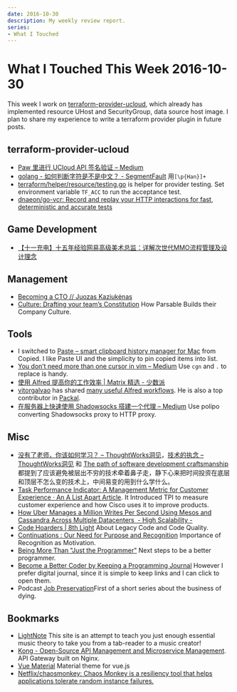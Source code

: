 ```yaml
---
date: 2016-10-30
description: My weekly review report.
series:
- What I Touched
---
```


# What I Touched This Week 2016-10-30


This week I work on [terraform-provider-ucloud][1], which already has implemented resource UHost and SecurityGroup, data source host image. I plan to share my experience to write a terraform provider plugin in future posts.

<!--more-->

## terraform-provider-ucloud

* [Paw 里进行 UCloud API 签名验证 – Medium][2]
* [golang - 如何判断字符是不是中文？ - SegmentFault][3] 用`[\p{Han}]+`
* [terraform/helper/resource/testing.go][4] is helper for provider testing. Set environment variable `TF_ACC` to run the acceptance test.
* [dnaeon/go-vcr: Record and replay your HTTP interactions for fast, deterministic and accurate tests][5]

## Game Development

* [【十一充电】十五年经验网易高级美术总监：详解次世代MMO流程管理及设计理念][6]

## Management

* [Becoming a CTO // Juozas Kaziukėnas][7]
* [Culture: Drafting your team’s Constitution][8] How Parsable Builds their Company Culture.

## Tools

* I switched to [Paste – smart clipboard history manager for Mac][9] from Copied. I like Paste UI and the simplicity to pin copied items into list.
* [You don’t need more than one cursor in vim – Medium][10] Use `cgn` and `.` to replace is handy.
* [使用 Alfred 提高你的工作效率 | Matrix 精选 - 少数派][11]
* [vitorgalvao][12] has shared [many useful Alfred workflows][13]. He is also a top contributor in [Packal][14].
* [在服务器上快速使用 Shadowsocks 搭建一个代理 – Medium][15] Use polipo converting Shadowsocks proxy to HTTP proxy.

## Misc

* [没有了老师，你该如何学习？ – ThoughtWorks洞见][16]，[技术的执念 – ThoughtWorks洞见][17] 和 [The path of software development craftsmanship][18] 都提到了应该避免被层出不穷的技术牵着鼻子走，静下心来把时间投资在底层和顶层不怎么变的技术上，中间易变的用到什么学什么。
* [Task Performance Indicator: A Management Metric for Customer Experience · An A List Apart Article][19]. It Introduced TPI to measure customer experience and how Cisco uses it to improve products.
* [How Uber Manages a Million Writes Per Second Using Mesos and Cassandra Across Multiple Datacenters  - High Scalability -][20]
* [Code Hoarders | 8th Light][21] About Legacy Code and Code Quality.
* [Continuations : Our Need for Purpose and Recognition][22] Importance of Recognition as Motivation.
* [Being More Than "Just the Programmer"][23] Next steps to be a better programmer.
* [Become a Better Coder by Keeping a Programming Journal][24] However I prefer digital journal, since it is simple to keep links and I can click to open them.
* Podcast [Job Preservation][25]First of a short series about the business of dying.

## Bookmarks

* [LightNote][26] This site is an attempt to teach you just enough essential music theory to take you from a tab-reader to a music creator!
* [Kong - Open-Source API Management and Microservice Management][27]. API Gateway built on Nginx.
* [Vue Material][28] Material theme for vue.js
* [Netflix/chaosmonkey: Chaos Monkey is a resiliency tool that helps applications tolerate random instance failures.][29]

[1]:    https://github.com/3pjgames/terraform-provider-ucloud
[2]:    https://medium.com/@doitian/paw-%E9%87%8C%E8%BF%9B%E8%A1%8C-ucloud-api-%E7%AD%BE%E5%90%8D%E9%AA%8C%E8%AF%81-da7d4d5b0471#.o5qfy65nd
[3]:    https://segmentfault.com/q/1010000000595663
[4]:    https://github.com/hashicorp/terraform/blob/master/helper/resource/testing.go
[5]:    https://github.com/dnaeon/go-vcr
[6]:    http://mp.weixin.qq.com/s?__biz=MjM5OTc2ODUxMw==&mid=2649706459&idx=2&sn=e27d742817435bd9c64fd450b7c8054c&chksm=bf2d9775885a1e63a3531e2982f29da459a1383a5080c29efb6f5be2cb66520c87f0e048e731&scene=0#wechat_redirect
[7]:    https://juokaz.com/blog/becoming-a-cto?utm_source=wanqu.co&utm_campaign=Wanqu+Daily&utm_medium=website
[8]:    https://blog.parsable.com/culture-drafting-your-teams-constitution-9506f186db6d#.lkft988e6
[9]:    http://pasteapp.me/
[10]:   https://medium.com/@schtoeffel/you-don-t-need-more-than-one-cursor-in-vim-2c44117d51db#.z7ti8o4id
[11]:   http://sspai.com/35927
[12]:   https://github.com/vitorgalvao
[13]:   https://github.com/vitorgalvao/alfred-workflows
[14]:   http://www.packal.org/
[15]:   https://medium.com/@doitian/%E5%9C%A8%E6%9C%8D%E5%8A%A1%E5%99%A8%E4%B8%8A%E5%BF%AB%E9%80%9F%E4%BD%BF%E7%94%A8-shadowsocks-%E6%90%AD%E5%BB%BA%E4%B8%80%E4%B8%AA%E4%BB%A3%E7%90%86-94b7fbf7f712#.l090q8e57
[16]:   http://insights.thoughtworkers.org/how-to-study-without-teacher/
[17]:   http://insights.thoughtworkers.org/obsession-og-technology/?utm_source=external-newsletter&mkt_tok=eyJpIjoiTmpJeU1qUmhPVGhoWkRVNCIsInQiOiI2Z2hydkM4dWdXVzB0ZWxcLytlOG9ubldmOUNnRk9tMWFQR09oaVYwSVJVWTNcL3pyaE1PZTFheWJhQVZZcGdPSUh4U25lYWNzWHhDZDdvT0lKdXdlemRRNjkrR21xRW5Rc3RHc2FpcE02Sm1rPSJ9
[18]:   https://rainsoft.io/the-path-of-software-development-craftsmanship/?utm_source=wanqu.co&utm_campaign=Wanqu+Daily&utm_medium=website
[19]:   http://alistapart.com/article/task-performance-indicator-management-metric-for-customer-experience
[20]:   http://highscalability.com/blog/2016/9/28/how-uber-manages-a-million-writes-per-second-using-mesos-and.html
[21]:   https://8thlight.com/blog/uncle-bob/2014/04/03/Code-Hoarders.html?utm_source=wanqu.co&utm_campaign=Wanqu+Daily&utm_medium=website
[22]:   http://continuations.com/post/151791965100/our-need-for-purpose-and-recognition
[23]:   http://prog21.dadgum.com/224.html
[24]:   http://www.makeuseof.com/tag/become-better-coder-keeping-programming-journal/
[25]:   https://m.signalvnoise.com/job-preservation-cb25f52150ad#.xh5vsbcc9
[26]:   http://www.lightnote.co/
[27]:   https://getkong.org/
[28]:   https://marcosmoura.github.io/vue-material/#/
[29]:   https://github.com/netflix/chaosmonkey
